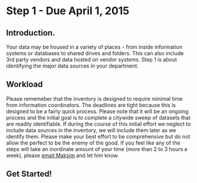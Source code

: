 # Step 1 - Due April 1, 2015

## Introduction.
Your data may be housed in a variety of places - from inside information systems or databases to shared drives and folders. This can also include 3rd party vendors and data hosted on vendor systems. Step 1 is about identifying the major data sources in your department.

## Workload
Please rememeber that the inventory is designed to require minimal time from information coordinators. The deadlines are tight because this is designed to be a fairly quick process. Please note that it will be an ongoing process and the initial goal is to complete a citywide sweep of datasets that are readily identifiable. If during the course of this initial effort we neglect to include data sources in the inventory, we will include them later as we identify them. Please make your best effort to be comprehensive but do not allow the perfect to be the enemy of the good. If you feel like any of the steps will take an inordinate amount of your time (more than 2 to 3 hours a week), please [email Maksim](mailto:maksimp@sandiego.gov) and let him know.

## Get Started!

